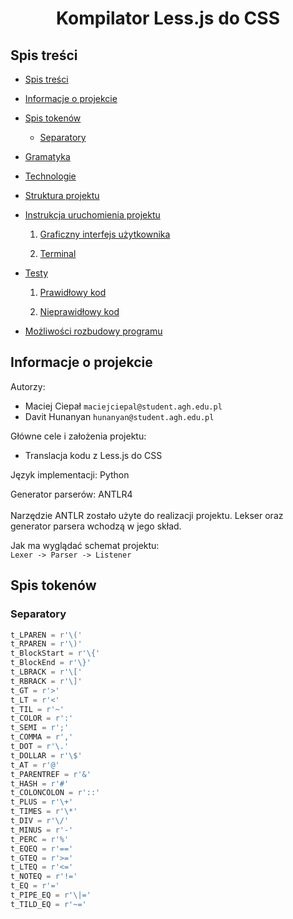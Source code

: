<h1 align="center">  Kompilator Less.js do CSS </h1>

## Spis treści

- [Spis treści](#spis-treści)
- [Informacje o projekcie <a name="doc_scube"></a>](#informacje-o-projekcie-)
- [Spis tokenów <a name="description"></a>](#spis-tokenów-)
  - [Separatory](#Separatory)
- [Gramatyka](#instructions)
- [Technologie](#tech)
- [Struktura projektu](#tree)
- [Instrukcja uruchomienia projektu](#servermsg)
  1. [Graficzny interfejs użytkownika](#gui)

  2. [Terminal](#cl)

- [Testy](#tests)

  1. [Prawidłowy kod](#pk)

  2. [Nieprawidłowy kod](#nk)

- [Możliwości rozbudowy programu](#extend)

## Informacje o projekcie <a name="doc_scube"></a>

Autorzy: <br>

- Maciej Ciepał `maciejciepal@student.agh.edu.pl`
- Davit Hunanyan `hunanyan@student.agh.edu.pl`

Główne cele i założenia projektu: <br>

- Translacja kodu z Less.js do CSS

Język implementacji: Python <br>

Generator parserów: ANTLR4 <br><br>
Narzędzie ANTLR zostało użyte do realizacji projektu. Lekser oraz generator parsera wchodzą w jego skład.

Jak ma wyglądać schemat projektu:<br>
`Lexer -> Parser -> Listener`

## Spis tokenów <a name="description"></a>

### Separatory

```py
t_LPAREN = r'\('
t_RPAREN = r'\)'
t_BlockStart = r'\{'
t_BlockEnd = r'\}'
t_LBRACK = r'\['
t_RBRACK = r'\]'
t_GT = r'>'
t_LT = r'<'
t_TIL = r'~'
t_COLOR = r':'
t_SEMI = r';'
t_COMMA = r','
t_DOT = r'\.'
t_DOLLAR = r'\$'
t_AT = r'@'
t_PARENTREF = r'&'
t_HASH = r'#'
t_COLONCOLON = r'::'
t_PLUS = r'\+'
t_TIMES = r'\*'
t_DIV = r'\/'
t_MINUS = r'-'
t_PERC = r'%'
t_EQEQ = r'=='
t_GTEQ = r'>='
t_LTEQ = r'<='
t_NOTEQ = r'!='
t_EQ = r'='
t_PIPE_EQ = r'\|='
t_TILD_EQ = r'~='
```
